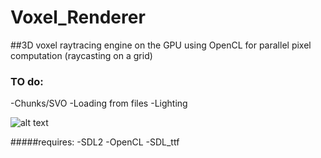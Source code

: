 # Voxel_Renderer
##3D voxel raytracing engine on the GPU using OpenCL for parallel pixel computation (raycasting on a grid)

### TO do:
  -Chunks/SVO
  -Loading from files
  -Lighting

![alt text](https://cdn.discordapp.com/attachments/912320676269015040/950796442446991440/unknown.png)

#####requires:
-SDL2
-OpenCL
-SDL_ttf
